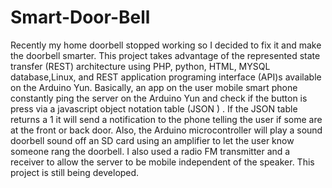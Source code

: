 # Smart-Door-Bell
Recently my home doorbell stopped working so I decided to fix it and make the doorbell smarter. This project  takes advantage of the represented state transfer (REST) architecture using PHP, python, HTML, MYSQL database,Linux, and  REST application programing interface (API)s available on the Arduino Yun. Basically, an app on the user mobile smart phone constantly ping the server on the Arduino Yun and check if the button is press via a javascript object notation table (JSON ) . If the JSON table returns a 1 it will send a notification to the phone telling the user if some are at the front or back door. Also, the Arduino microcontroller will play a sound doorbell sound off an SD card using an amplifier to let the user know someone rang the doorbell. I also  used a radio FM transmitter and a receiver to allow the server to be mobile independent of the speaker. This project is still being developed.
